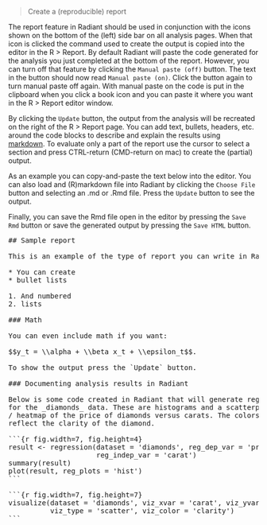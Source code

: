 > Create a (reproducible) report

The report feature in Radiant should be used in conjunction with the <i title='Report results' class='glyphicon glyphicon-book'></i> icons shown on the bottom of the (left) side bar on all analysis pages. When that icon is clicked the command used to create the output is copied into the editor in the R > Report. By default Radiant will paste the code generated for the analysis you just completed at the bottom of the report. However, you can turn off that feature by clicking the `Manual paste (off)` button. The text in the button should now read `Manual paste (on)`. Click the button again to turn manual paste off again. With manual paste on the code is put in the clipboard when you click a book icon and you can paste it where you want in the R > Report editor window.

By clicking the `Update` button, the output from the analysis will be recreated on the right of the R > Report page. You can add text, bullets, headers, etc. around the code blocks to describe and explain the results using <a href="http://rmarkdown.rstudio.com/authoring_pandoc_markdown.html" target="_blank">markdown</a>. To evaluate only a part of the report use the cursor to select a section and press CTRL-return (CMD-return on mac) to create the (partial) output.

As an example you can copy-and-paste the text below into the editor. You can also load and (R)markdown file into Radiant by clicking the `Choose File` button and selecting an .md or .Rmd file. Press the `Update` button to see the output.

Finally, you can save the Rmd file open in the editor by pressing the `Save Rmd` button or save the generated output by pressing the `Save HTML` button.

<pre>## Sample report

This is an example of the type of report you can write in Radiant.

* You can create
* bullet lists

1. And numbered
2. lists

### Math

You can even include math if you want:

$$y_t = \\alpha + \\beta x_t + \\epsilon_t$$.

To show the output press the `Update` button.

### Documenting analysis results in Radiant

Below is some code created in Radiant that will generate regression output
for the _diamonds_ data. These are histograms and a scatterplot
/ heatmap of the price of diamonds versus carats. The colors in the plot
reflect the clarity of the diamond.

```{r fig.width=7, fig.height=4}
result <- regression(dataset = 'diamonds', reg_dep_var = 'price',
                     reg_indep_var = 'carat')
summary(result)
plot(result, reg_plots = 'hist')
```

```{r fig.width=7, fig.height=7}
visualize(dataset = 'diamonds', viz_xvar = 'carat', viz_yvar = 'price',
          viz_type = 'scatter', viz_color = 'clarity')
```
</pre>
